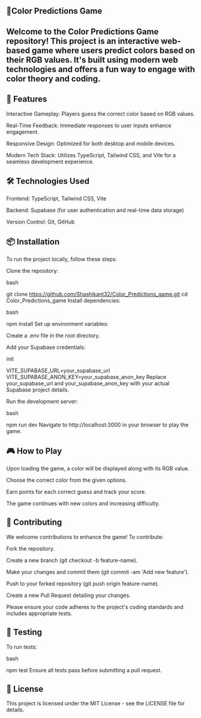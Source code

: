 ## 🎨Color Predictions Game
## Welcome to the Color Predictions Game repository! This project is an interactive web-based game where users predict colors based on their RGB values. It's built using modern web technologies and offers a fun way to engage with color theory and coding.

## 🚀 Features
Interactive Gameplay: Players guess the correct color based on RGB values.

Real-Time Feedback: Immediate responses to user inputs enhance engagement.

Responsive Design: Optimized for both desktop and mobile devices.

Modern Tech Stack: Utilizes TypeScript, Tailwind CSS, and Vite for a seamless development experience.

## 🛠️ Technologies Used
Frontend: TypeScript, Tailwind CSS, Vite

Backend: Supabase (for user authentication and real-time data storage)

Version Control: Git, GitHub

## 📦 Installation
To run the project locally, follow these steps:

Clone the repository:

bash

git clone https://github.com/Shashikant32/Color_Predictions_game.git
cd Color_Predictions_game
Install dependencies:

bash

npm install
Set up environment variables:

Create a .env file in the root directory.

Add your Supabase credentials:

init

VITE_SUPABASE_URL=your_supabase_url
VITE_SUPABASE_ANON_KEY=your_supabase_anon_key
Replace your_supabase_url and your_supabase_anon_key with your actual Supabase project details.

Run the development server:

bash

npm run dev
Navigate to http://localhost:3000 in your browser to play the game.

## 🎮 How to Play
Upon loading the game, a color will be displayed along with its RGB value.

Choose the correct color from the given options.

Earn points for each correct guess and track your score.

The game continues with new colors and increasing difficulty.

## 🤝 Contributing
We welcome contributions to enhance the game! To contribute:

Fork the repository.

Create a new branch (git checkout -b feature-name).

Make your changes and commit them (git commit -am 'Add new feature').

Push to your forked repository (git push origin feature-name).

Create a new Pull Request detailing your changes.

Please ensure your code adheres to the project's coding standards and includes appropriate tests.

## 🧪 Testing
To run tests:

bash

npm test
Ensure all tests pass before submitting a pull request.

## 📄 License
This project is licensed under the MIT License - see the LICENSE file for details.
